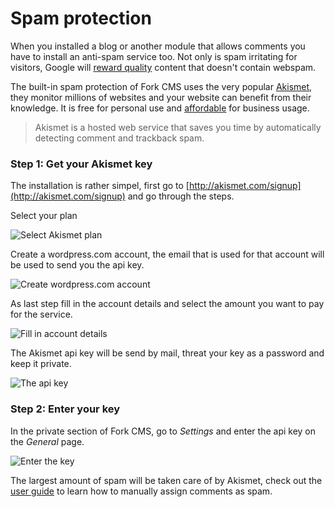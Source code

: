 # Spam protection

When you installed a blog or another module that allows comments you have to install an anti-spam service too. Not only is spam irritating for visitors, Google will [reward quality](http://googlewebmastercentral.blogspot.be/2012/04/another-step-to-reward-high-quality.html) content that doesn't contain webspam.

The built-in spam protection of Fork CMS uses the very popular [Akismet](http://akismet.com/), they monitor millions of websites and your website can benefit from their knowledge. It is free for personal use and [affordable](https://akismet.com/signup/) for business usage.

> Akismet is a hosted web service that saves you time by automatically detecting comment and trackback spam.

### Step 1: Get your Akismet key

The installation is rather simpel, first go to [http://akismet.com/signup](http://akismet.com/signup) and go through the steps. 

Select your plan

![Select Akismet plan](https://raw.github.com/forkcms/documentation/master/getting%20started/assets/akismet_step1.png)

Create a wordpress.com account, the email that is used for that account will be used to send you the api key.

![Create wordpress.com account](https://raw.github.com/forkcms/documentation/master/getting%20started/assets/akismet_step2.png)

As last step fill in the account details and select the amount you want to pay for the service.

![Fill in account details](https://raw.github.com/forkcms/documentation/master/getting%20started/assets/akismet_step3.png)

The Akismet api key will be send by mail, threat your key as a password and keep it private.

![The api key](https://raw.github.com/forkcms/documentation/master/getting%20started/assets/akismet_step4.png)

### Step 2: Enter your key

In the private section of Fork CMS, go to *Settings* and enter the api key on the *General* page.

![Enter the key](https://raw.github.com/forkcms/documentation/master/getting%20started/assets/akismet_final.png)

The largest amount of spam will be taken care of by Akismet, check out the [user guide](../user-guide/index) to learn how to manually assign comments as spam.